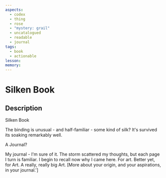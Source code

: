 ```yaml
---
aspects:
  - codex
  - thing
  - rose
  - "mystery: grail"
  - uncatalogued
  - readable
  - journal
tags:
  - book
  - actionable
lesson: 
memory: 
---
```


# Silken Book

## Description
Silken Book

The binding is unusual - and half-familiar - some kind of silk? It's survived its soaking remarkably well. 


A Journal?

My journal - I'm sure of it. The storm scattered my thoughts, but each page I turn is familiar. I begin to recall now why I came here. For art. Better yet, for Art. A really, really big Art. [More about your origin, and your aspirations, in your journal.']